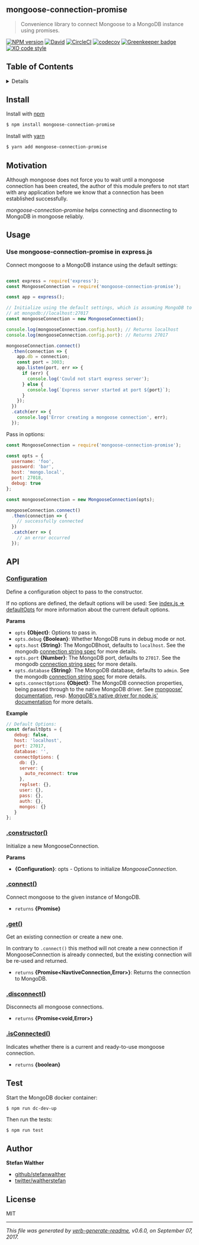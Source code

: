 ## mongoose-connection-promise

> Convenience library to connect Mongoose to a MongoDB instance using promises.

[![NPM version](https://img.shields.io/npm/v/mongoose-connection-promise.svg?style=flat)](https://www.npmjs.com/package/mongoose-connection-promise)
[![David](https://img.shields.io/david/stefanwalther/mongoose-connection-promise.svg)](https://github.com/stefanwalther/mongoose-connection-promise)
[![CircleCI](https://img.shields.io/circleci/project/github/stefanwalther/mongoose-connection-promise.svg)](https://circleci.com/gh/stefanwalther/mongoose-connection-promise/tree/master)
[![codecov](https://codecov.io/gh/stefanwalther/mongoose-connection-promise/branch/master/graph/badge.svg)](https://codecov.io/gh/stefanwalther/mongoose-connection-promise)
[![Greenkeeper badge](https://badges.greenkeeper.io/stefanwalther/mongoose-connection-promise.svg)](https://greenkeeper.io/)
[![XO code style](https://img.shields.io/badge/code_style-XO--space-5ed9c7.svg)](https://github.com/sindresorhus/eslint-config-xo-space)

## Table of Contents

<details>

- [Install](#install)
- [Motivation](#motivation)
- [Usage](#usage)
- [API](#api)
- [Test](#test)
- [Author](#author)
- [License](#license)

_(TOC generated by [verb](https://github.com/verbose/verb) using [markdown-toc](https://github.com/jonschlinkert/markdown-toc))_

</details>

## Install

Install with [npm](http://npmjs.org/)
```sh
$ npm install mongoose-connection-promise
```

Install with [yarn](https://yarnpkg.com)
```sh
$ yarn add mongoose-connection-promise
```

## Motivation

Although mongoose does not force you to wait until a mongoose connection has been created, the author of this module prefers to not start with any application before we know that a connection has been established successfully.

_mongoose-connection-promise_ helps connecting and disonnecting to MongoDB in mongoose reliably.

## Usage

### Use mongoose-connection-promise in express.js

Connect mongoose to a MongoDB instance using the default settings:

```js

const express = require('express');
const MongooseConnection = require('mongoose-connection-promise');

const app = express();

// Initialize using the default settings, which is assuming MongoDB to run
// at mongodb://localhost:27017
const mongooseConnection = new MongooseConnection();

console.log(mongooseConnection.config.host); // Returns localhost
console.log(mongooseConnection.config.port): // Returns 27017

mongooseConnection.connect()
  .then(connection => {
    app.db = connection;
    const port = 3003;
    app.listen(port, err => {
      if (err) {
        console.log('Could not start express server');
      } else {
        console.log(`Express server started at port ${port}`);
      }
    });
  })
  .catch(err => {
    console.log('Error creating a mongoose connection', err);
  });

```

Pass in options:

```js
const MongooseConnection = require('mongoose-connection-promise');

const opts = {
  username: 'foo',
  password: 'bar',
  host: 'mongo.local',
  port: 27018,
  debug: true
};

const mongooseConnection = new MongooseConnection(opts);

mongooseConnection.connect()
  .then(connection => {
    // successfully connected
  })
  .catch(err => {
    // an error occurred
  });

```

## API

### [Configuration](lib/index.js#L81)

Define a configuration object to pass to the constructor.

If no options are defined, the default options will be used:
See [index.js => defaultOpts](index.js) for more information about the current default options.

**Params**

* `opts` **{Object}**: Options to pass in.
* `opts.debug` **{Boolean}**: Whether MongoDB runs in debug mode or not.
* `opts.host` **{String}**: The MongoDBhost, defaults to `localhost`.  See the mongodb [connection string spec](https://docs.mongodb.com/manual/reference/connection-string/) for more details.
* `opts.port` **{Number}**: The MongoDB port, defaults to `27017`.  See the mongodb [connection string spec](https://docs.mongodb.com/manual/reference/connection-string/) for more details.
* `opts.database` **{String}**: The MongoDB database, defaults to `admin`.  See the mongodb [connection string spec](https://docs.mongodb.com/manual/reference/connection-string/) for more details.
* `opts.connectOptions` **{Object}**: The MongoDB connection properties, being passed through to the native MongoDB driver. See [mongoose' documentation](http://mongoosejs.com/docs/connections.html), resp. [MongoDB's native driver for node.js' documentation](https://github.com/mongodb/node-mongodb-native) for more details.

**Example**

```js
// Default Options:
const defaultOpts = {
   debug: false,
   host: 'localhost',
   port: 27017,
   database: '',
   connectOptions: {
     db: {},
     server: {
       auto_reconnect: true
     },
     replset: {},
     user: {},
     pass: {},
     auth: {},
     mongos: {}
   }
};
```

### [.constructor()](lib/index.js#L90)

Initialize a new MongooseConnection.

**Params**

* **{Configuration}**: opts - Options to initialize _MongooseConnection_.

### [.connect()](lib/index.js#L106)

Connect mongoose to the given instance of MongoDB.

* `returns` **{Promise}**

### [.get()](lib/index.js#L128)

Get an existing connection or create a new one.

In contrary to `.connect()` this method will not create a new connection if MongooseConnection is already connected,
but the existing connection will be re-used and returned.

* `returns` **{Promise<NavtiveConnection,Error>}**: Returns the connection to MongoDB.

### [.disconnect()](lib/index.js#L142)

Disconnects all mongoose connections.

* `returns` **{Promise<void,Error>}**

### [.isConnected()](lib/index.js#L153)

Indicates whether there is a current and ready-to-use mongoose connection.

* `returns` **{boolean}**

## Test

Start the MongoDB docker container:

```sh
$ npm run dc-dev-up
```

Then run the tests:

```
$ npm run test
```

## Author

**Stefan Walther**

* [github/stefanwalther](https://github.com/stefanwalther)
* [twitter/waltherstefan](http://twitter.com/waltherstefan)

## License

MIT

***

_This file was generated by [verb-generate-readme](https://github.com/verbose/verb-generate-readme), v0.6.0, on September 07, 2017._